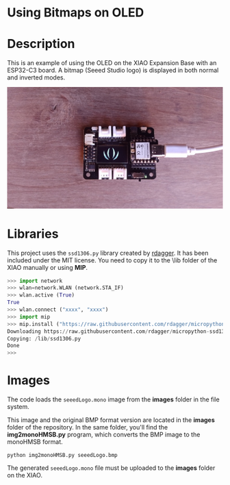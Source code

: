 # Using Bitmaps on OLED

# Description
This is an example of using the OLED on the XIAO Expansion Base with an ESP32-C3 board. A bitmap (Seeed Studio logo) is displayed in both normal and inverted modes.

![OLED Demo](images/OLEDLogo.jpg)

# Libraries
This project uses the `ssd1306.py` library created by [rdagger](https://github.com/rdagger/micropython-ssd1306). It has been included under the MIT license.
You need to copy it to the \lib folder of the XIAO manually or using **MIP**.

```python annotate
>>> import network
>>> wlan=network.WLAN (network.STA_IF)
>>> wlan.active (True)
True
>>> wlan.connect ("xxxx", "xxxx")
>>> import mip
>>> mip.install ("https://raw.githubusercontent.com/rdagger/micropython-ssd1306/refs/heads/main/ssd1306.py")
Downloading https://raw.githubusercontent.com/rdagger/micropython-ssd1306/refs/heads/main/ssd1306.py to /lib
Copying: /lib/ssd1306.py
Done
>>> 

```

# Images  
The code loads the `seeedLogo.mono` image from the **images** folder in the file system.

This image and the original BMP format version are located in the **images** folder of the repository. In the same folder, you'll find the **img2monoHMSB.py** program, which converts the BMP image to the monoHMSB format.

```
python img2monoHMSB.py seeedLogo.bmp
```

The generated `seeedLogo.mono` file must be uploaded to the **images** folder on the XIAO.
